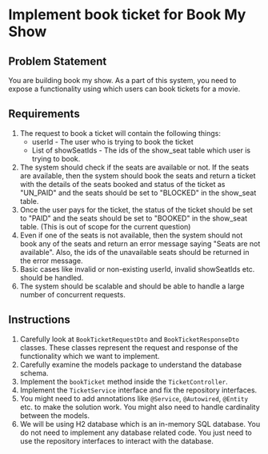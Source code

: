 # Implement book ticket for Book My Show

## Problem Statement

You are building book my show. As a part of this system, you need to expose a functionality using which users can book tickets for a movie.

## Requirements
1. The request to book a ticket will contain the following things:
   * userId - The user who is trying to book the ticket
   * List of showSeatIds - The ids of the show_seat table which user is trying to book.
2. The system should check if the seats are available or not. If the seats are available, then the system should book the seats and return a ticket with the details of the seats booked and status of the ticket as "UN_PAID" and the seats should be set to "BLOCKED" in the show_seat table.
3. Once the user pays for the ticket, the status of the ticket should be set to "PAID" and the seats should be set to "BOOKED" in the show_seat table. (This is out of scope for the current question)
4. Even if one of the seats is not available, then the system should not book any of the seats and return an error message saying "Seats are not available". Also, the ids of the unavailable seats should be returned in the error message.
5. Basic cases like invalid or non-existing userId, invalid showSeatIds etc. should be handled.
6. The system should be scalable and should be able to handle a large number of concurrent requests.

## Instructions
1. Carefully look at `BookTicketRequestDto` and `BookTicketResponseDto` classes. These classes represent the request and response of the functionality which we want to implement.
2. Carefully examine the models package to understand the database schema.
3. Implement the `bookTicket` method inside the `TicketController`.
4. Implement the `TicketService` interface and fix the repository interfaces.
5. You might need to add annotations like `@Service`, `@Autowired`, `@Entity` etc. to make the solution work. You might also need to handle cardinality between the models.
6. We will be using H2 database which is an in-memory SQL database. You do not need to implement any database related code. You just need to use the repository interfaces to interact with the database.